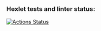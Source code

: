 ### Hexlet tests and linter status:
[![Actions Status](https://github.com/FeoktistovAE/python-project-51/workflows/hexlet-check/badge.svg)](https://github.com/FeoktistovAE/python-project-51/actions)